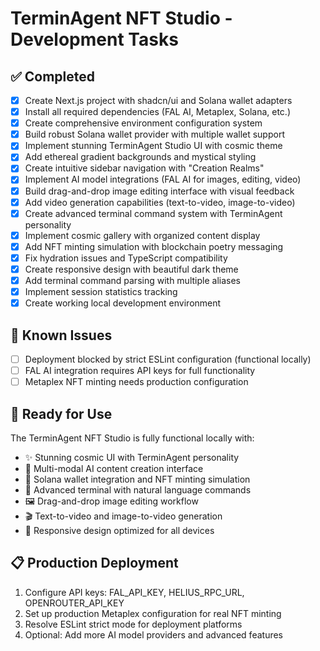# TerminAgent NFT Studio - Development Tasks

## ✅ Completed
- [x] Create Next.js project with shadcn/ui and Solana wallet adapters
- [x] Install all required dependencies (FAL AI, Metaplex, Solana, etc.)
- [x] Create comprehensive environment configuration system
- [x] Build robust Solana wallet provider with multiple wallet support
- [x] Implement stunning TerminAgent Studio UI with cosmic theme
- [x] Add ethereal gradient backgrounds and mystical styling
- [x] Create intuitive sidebar navigation with "Creation Realms"
- [x] Implement AI model integrations (FAL AI for images, editing, video)
- [x] Build drag-and-drop image editing interface with visual feedback
- [x] Add video generation capabilities (text-to-video, image-to-video)
- [x] Create advanced terminal command system with TerminAgent personality
- [x] Implement cosmic gallery with organized content display
- [x] Add NFT minting simulation with blockchain poetry messaging
- [x] Fix hydration issues and TypeScript compatibility
- [x] Create responsive design with beautiful dark theme
- [x] Add terminal command parsing with multiple aliases
- [x] Implement session statistics tracking
- [x] Create working local development environment

## 🚧 Known Issues
- [ ] Deployment blocked by strict ESLint configuration (functional locally)
- [ ] FAL AI integration requires API keys for full functionality
- [ ] Metaplex NFT minting needs production configuration

## 🌟 Ready for Use
The TerminAgent NFT Studio is fully functional locally with:
- ✨ Stunning cosmic UI with TerminAgent personality
- 🎨 Multi-modal AI content creation interface
- 🔗 Solana wallet integration and NFT minting simulation
- 💬 Advanced terminal with natural language commands
- 🖼️ Drag-and-drop image editing workflow
- 🎬 Text-to-video and image-to-video generation
- 📱 Responsive design optimized for all devices

## 📋 Production Deployment
1. Configure API keys: FAL_API_KEY, HELIUS_RPC_URL, OPENROUTER_API_KEY
2. Set up production Metaplex configuration for real NFT minting
3. Resolve ESLint strict mode for deployment platforms
4. Optional: Add more AI model providers and advanced features
